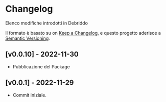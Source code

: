 # Changelog

Elenco modifiche introdotti in Debriddo

Il formato è basato su on [Keep a Changelog](https://keepachangelog.com/en/1.0.0/),
e questo progetto aderisce a [Semantic Versioning](https://semver.org/spec/v2.0.0.html).

## [v0.0.10] - 2022-11-30

- Pubblicazione del Package

## [v0.0.1] - 2022-11-29

- Commit iniziale.

